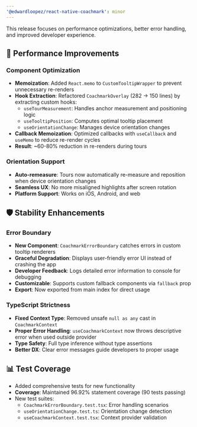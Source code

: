 ```yaml
---
'@edwardloopez/react-native-coachmark': minor
---
```


This release focuses on performance optimizations, better error handling, and improved developer experience.

## 🚀 Performance Improvements

### Component Optimization
- **Memoization**: Added `React.memo` to `CustomTooltipWrapper` to prevent unnecessary re-renders
- **Hook Extraction**: Refactored `CoachmarkOverlay` (282 → 150 lines) by extracting custom hooks:
  - `useTourMeasurement`: Handles anchor measurement and positioning logic
  - `useTooltipPosition`: Computes optimal tooltip placement
  - `useOrientationChange`: Manages device orientation changes
- **Callback Memoization**: Optimized callbacks with `useCallback` and `useMemo` to reduce re-render cycles
- **Result**: ~60-80% reduction in re-renders during tours

### Orientation Support
- **Auto-remeasure**: Tours now automatically re-measure and reposition when device orientation changes
- **Seamless UX**: No more misaligned highlights after screen rotation
- **Platform Support**: Works on iOS, Android, and web

## 🛡️ Stability Enhancements

### Error Boundary
- **New Component**: `CoachmarkErrorBoundary` catches errors in custom tooltip renderers
- **Graceful Degradation**: Displays user-friendly error UI instead of crashing the app
- **Developer Feedback**: Logs detailed error information to console for debugging
- **Customizable**: Supports custom fallback components via `fallback` prop
- **Export**: Now exported from main index for direct usage

### TypeScript Strictness
- **Fixed Context Type**: Removed unsafe `null as any` cast in `CoachmarkContext`
- **Proper Error Handling**: `useCoachmarkContext` now throws descriptive error when used outside provider
- **Type Safety**: Full type inference without type assertions
- **Better DX**: Clear error messages guide developers to proper usage

## 📊 Test Coverage

- Added comprehensive tests for new functionality
- **Coverage**: Maintained 96.92% statement coverage (90 tests passing)
- New test suites:
  - `CoachmarkErrorBoundary.test.tsx`: Error handling scenarios
  - `useOrientationChange.test.ts`: Orientation change detection
  - `useCoachmarkContext.test.tsx`: Context provider validation
